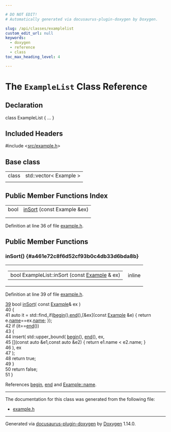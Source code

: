 ```yaml
---

# DO NOT EDIT!
# Automatically generated via docusaurus-plugin-doxygen by Doxygen.

slug: /api/classes/examplelist
custom_edit_url: null
keywords:
  - doxygen
  - reference
  - class
toc_max_heading_level: 4

---
```


<div class="doxyPage">

# The `ExampleList` Class Reference



## Declaration

<div class="doxyDeclaration">
class ExampleList { ... }
</div>

## Included Headers

<div class="doxyIncludesList">#include &lt;<a href="/web-doxygen/docs/api/files/src/example-h">src/example.h</a>&gt;
</div>

## Base class

<table class="doxyMembersIndex">

<tr class="doxyMemberIndexItem">
<td class="doxyMemberIndexItemType" align="left" valign="top">class</td>
<td class="doxyMemberIndexItemName" align="left" valign="top">std::vector&lt; Example &gt;</td>
</tr>
<tr class="doxyMemberIndexSeparator">
<td class="doxyMemberIndexSeparator" colspan="2"></td>
</tr>

</table>

## Public Member Functions Index

<table class="doxyMembersIndex">

<tr class="doxyMemberIndexItem">
<td class="doxyMemberIndexItemType" align="left" valign="top">bool</td>
<td class="doxyMemberIndexItemName" align="left" valign="top"><a href="#a461e72c8f6d52cf93b0c4db33d6bda8b">inSort</a> (const Example &amp;ex)</td>
</tr>
<tr class="doxyMemberIndexDescription">
<td class="doxyMemberIndexDescriptionLeft"></td>
<td class="doxyMemberIndexDescriptionRight">
</td>
</tr>
<tr class="doxyMemberIndexSeparator">
<td class="doxyMemberIndexSeparator" colspan="2"></td>
</tr>

</table>


<p>Definition at line 36 of file <a href="/web-doxygen/docs/api/files/src/example-h">example.h</a>.</p>


<div class="doxySectionDef">

## Public Member Functions

### inSort() {#a461e72c8f6d52cf93b0c4db33d6bda8b}

<div class="doxyMemberItem">
<div class="doxyMemberProto">
<table class="doxyMemberLabels">
<tr class="doxyMemberLabels">
<td class="doxyMemberLabelsLeft">
<table class="doxyMemberName">
<tr>
<td class="doxyMemberName">bool ExampleList::inSort (const <a href="/web-doxygen/docs/api/structs/example">Example</a> &amp; ex)</td>
</tr>
</table>
</td>
<td class="doxyMemberLabelsRight">
<span class="doxyMemberLabels">
<span class="doxyMemberLabel inline">inline</span>
</span>
</td>
</tr>
</table>
</div>
<div class="doxyMemberDoc">



<p>Definition at line 39 of file <a href="/web-doxygen/docs/api/files/src/example-h">example.h</a>.</p>


<div class="doxyProgramListing">

<div class="doxyCodeLine"><span class="doxyLineNumber"><a href="#a461e72c8f6d52cf93b0c4db33d6bda8b">39</a></span><span class="doxyLineContent"><span class="doxyHighlight">    </span><span class="doxyHighlightKeywordType">bool</span><span class="doxyHighlight"> <a href="#a461e72c8f6d52cf93b0c4db33d6bda8b">inSort</a>( </span><span class="doxyHighlightKeyword">const</span><span class="doxyHighlight"> <a href="/web-doxygen/docs/api/structs/example">Example</a>&amp; ex )</span></span></div>
<div class="doxyCodeLine"><span class="doxyLineNumber">40</span><span class="doxyLineContent"><span class="doxyHighlight">    {</span></span></div>
<div class="doxyCodeLine"><span class="doxyLineNumber">41</span><span class="doxyLineContent"><span class="doxyHighlight">      </span><span class="doxyHighlightKeyword">auto</span><span class="doxyHighlight"> it = std::find_if(<a href="/web-doxygen/docs/api/files/src/dir-cpp/#ab6c94b68ae7d5509e621425954c7fc50">begin</a>(),<a href="/web-doxygen/docs/api/files/src/dir-cpp/#ad0550a128905c4e07b633d437992b002">end</a>(),[&amp;ex](</span><span class="doxyHighlightKeyword">const</span><span class="doxyHighlight"> <a href="/web-doxygen/docs/api/structs/example">Example</a> &amp;e) { </span><span class="doxyHighlightKeywordFlow">return</span><span class="doxyHighlight"> e.<a href="/web-doxygen/docs/api/structs/example/#a3ff74d2063cc9dc8b836ce95e79af75d">name</a>==ex.<a href="/web-doxygen/docs/api/structs/example/#a3ff74d2063cc9dc8b836ce95e79af75d">name</a>; });</span></span></div>
<div class="doxyCodeLine"><span class="doxyLineNumber">42</span><span class="doxyLineContent"><span class="doxyHighlight">      </span><span class="doxyHighlightKeywordFlow">if</span><span class="doxyHighlight"> (it==<a href="/web-doxygen/docs/api/files/src/dir-cpp/#ad0550a128905c4e07b633d437992b002">end</a>())</span></span></div>
<div class="doxyCodeLine"><span class="doxyLineNumber">43</span><span class="doxyLineContent"><span class="doxyHighlight">      {</span></span></div>
<div class="doxyCodeLine"><span class="doxyLineNumber">44</span><span class="doxyLineContent"><span class="doxyHighlight">        insert( std::upper_bound( <a href="/web-doxygen/docs/api/files/src/dir-cpp/#ab6c94b68ae7d5509e621425954c7fc50">begin</a>(), <a href="/web-doxygen/docs/api/files/src/dir-cpp/#ad0550a128905c4e07b633d437992b002">end</a>(), ex,</span></span></div>
<div class="doxyCodeLine"><span class="doxyLineNumber">45</span><span class="doxyLineContent"><span class="doxyHighlight">                 [](</span><span class="doxyHighlightKeyword">const</span><span class="doxyHighlight"> </span><span class="doxyHighlightKeyword">auto</span><span class="doxyHighlight"> &amp;e1,</span><span class="doxyHighlightKeyword">const</span><span class="doxyHighlight"> </span><span class="doxyHighlightKeyword">auto</span><span class="doxyHighlight"> &amp;e2) { </span><span class="doxyHighlightKeywordFlow">return</span><span class="doxyHighlight"> e1.name &lt; e2.name; }</span></span></div>
<div class="doxyCodeLine"><span class="doxyLineNumber">46</span><span class="doxyLineContent"><span class="doxyHighlight">                ), ex</span></span></div>
<div class="doxyCodeLine"><span class="doxyLineNumber">47</span><span class="doxyLineContent"><span class="doxyHighlight">              );</span></span></div>
<div class="doxyCodeLine"><span class="doxyLineNumber">48</span><span class="doxyLineContent"><span class="doxyHighlight">        </span><span class="doxyHighlightKeywordFlow">return</span><span class="doxyHighlight"> </span><span class="doxyHighlightKeyword">true</span><span class="doxyHighlight">;</span></span></div>
<div class="doxyCodeLine"><span class="doxyLineNumber">49</span><span class="doxyLineContent"><span class="doxyHighlight">      }</span></span></div>
<div class="doxyCodeLine"><span class="doxyLineNumber">50</span><span class="doxyLineContent"><span class="doxyHighlight">      </span><span class="doxyHighlightKeywordFlow">return</span><span class="doxyHighlight"> </span><span class="doxyHighlightKeyword">false</span><span class="doxyHighlight">;</span></span></div>
<div class="doxyCodeLine"><span class="doxyLineNumber">51</span><span class="doxyLineContent"><span class="doxyHighlight">    }</span></span></div>

</div>


<p>References <a href="/web-doxygen/docs/api/files/src/dir-cpp/#ab6c94b68ae7d5509e621425954c7fc50">begin</a>, <a href="/web-doxygen/docs/api/files/src/dir-cpp/#ad0550a128905c4e07b633d437992b002">end</a> and <a href="/web-doxygen/docs/api/structs/example/#a3ff74d2063cc9dc8b836ce95e79af75d">Example::name</a>.</p>

</div>
</div>

</div>

<hr/>

The documentation for this class was generated from the following file:

<ul>
<li><a href="/web-doxygen/docs/api/files/src/example-h">example.h</a></li>
</ul>

<hr/>

<p class="doxyGeneratedBy">Generated via <a href="https://github.com/xpack/docusaurus-plugin-doxygen">docusaurus-plugin-doxygen</a> by <a href="https://www.doxygen.nl">Doxygen</a> 1.14.0.</p>

</div>
